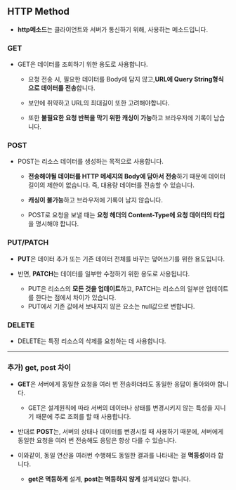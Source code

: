 ## HTTP Method

- **http메소드**는 클라이언트와 서버가 통신하기 위해, 사용하는 메소드입니다.

### GET

- GET은 데이터를 조회하기 위한 용도로 사용합니다.

    - 요청 전송 시, 필요한 데이터를 Body에 담지 않고,**URL에 Query String형식으로 데이터를 전송**합니다.

    - 보안에 취약하고 URL의 최대길이 또한 고려해야합니다.

    - 또한 **불필요한 요청 반복을 막기 위한 캐싱이 가능**하고 브라우저에 기록이 남습니다.

 ### POST
- POST는 리소스 데이터를 생성하는 목적으로 사용합니다.

    - **전송해야될 데이터를 HTTP 메세지의 Body에 담아서 전송**하기 때문에 데이터 길이의 제한이 없습니다. 즉, 대용량 데이터를 전송할 수 있습니다.

    - **캐싱이 불가능**하고 브라우저에 기록이 남지 않습니다.

    - POST로 요청을 보낼 때는 **요청 헤더의 Content-Type에 요청 데이터의 타입**을 명시해야 합니다.

### PUT/PATCH
- **PUT**은 데이터 추가 또는 기존 데이터 전체를 바꾸는 덮어쓰기를 위한 용도입니다.

- 반면, **PATCH**는 데이터를 일부만 수정하기 위한 용도로 사용됩니다.
     - PUT은 리소스의 **모든 것을 업데이트**하고, PATCH는 리소스의 일부만 업데이트를 한다는 점에서 차이가 있습니다.
     - PUT에서 기존 값에서 보내지지 않은 요소는 null값으로 변합니다.

### DELETE
- DELETE는 특정 리소스의 삭제를 요청하는 데 사용합니다.

---

### 추가) get, post 차이
- **GET**은 서버에게 동일한 요청을 여러 번 전송하더라도 동일한 응답이 돌아와야 합니다.

    - GET은 설계원칙에 따라 서버의 데이터나 상태를 변경시키지 않는 특성을 지니기 때문에 주로 조회를 할 때 사용합니다.

- 반대로 **POST**는, 서버의 상태나 데이터를 변경시킬 때 사용하기 때문에, 서버에게 동일한 요청을 여러 번 전송해도 응답은 항상 다를 수 있습니다.

- 이와같이, 동일 연산을 여러번 수행해도 동일한 결과를 나타내는 걸 **멱등성**이라 합니다.
    - **get은 멱등하게** 설계, **post는 멱등하지 않게** 설계되었다 합니다.
